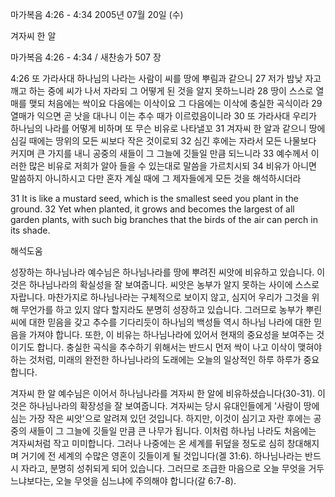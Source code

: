 마가복음 4:26 - 4:34 
2005년 07월 20일 (수)

겨자씨 한 알



마가복음 4:26 - 4:34 / 새찬송가 507 장


4:26 또 가라사대 하나님의 나라는 사람이 씨를 땅에 뿌림과 같으니 27 저가 밤낮 자고 깨고 하는 중에 씨가 나서 자라되 그 어떻게 된 것을 알지 못하느니라 28 땅이 스스로 열매를 맺되 처음에는 싹이요 다음에는 이삭이요 그 다음에는 이삭에 충실한 곡식이라 29 열매가 익으면 곧 낫을 대나니 이는 추수 때가 이르렀음이니라 30 또 가라사대 우리가 하나님의 나라를 어떻게 비하며 또 무슨 비유로 나타낼꼬 31 겨자씨 한 알과 같으니 땅에 심길 때에는 땅위의 모든 씨보다 작은 것이로되 32 심긴 후에는 자라서 모든 나물보다 커지며 큰 가지를 내니 공중의 새들이 그 그늘에 깃들일 만큼 되느니라 33 예수께서 이러한 많은 비유로 저희가 알아 들을 수 있는대로 말씀을 가르치시되 34 비유가 아니면 말씀하지 아니하시고 다만 혼자 계실 때에 그 제자들에게 모든 것을 해석하시더라

31 It is like a mustard seed, which is the smallest seed you plant in the ground. 32 Yet when planted, it grows and becomes the largest of all garden plants, with such big branches that the birds of the air can perch in its shade.

해석도움





성장하는 하나님나라
예수님은 하나님나라를 땅에 뿌려진 씨앗에 비유하고 있습니다. 이것은 하나님나라의 확실성을 잘 보여줍니다. 씨앗은 농부가 알지 못하는 사이에 스스로 자랍니다. 마찬가지로 하나님나라는 구체적으로 보이지 않고, 심지어 우리가 그것을 위해 무언가를 하고 있지 않다 할지라도 분명히 성장하고 있습니다. 그러므로 농부가 뿌린 씨에 대한 믿음을 갖고 추수를 기다리듯이 하나님의 백성들 역시 하나님 나라에 대한 믿음을 가져야 합니다. 또한, 이 비유는 하나님나라에 있어서 현재의 중요성을 보여주는 것이기도 합니다. 충실한 곡식을 추수하기 위해서는 반드시 먼저 싹이 나고 이삭이 맺혀야 하는 것처럼, 미래의 완전한 하나님나라의 도래에는 오늘의 일상적인 하루 하루가 중요합니다.

겨자씨 한 알
예수님은 이어서 하나님나라를 겨자씨 한 알에 비유하셨습니다(30-31). 이것은 하나님나라의 확장성을 잘 보여줍니다. 겨자씨는 당시 유대인들에게 '사람이 땅에 심는 가장 작은 씨앗'으로 알려져 있던 것입니다. 하지만, 이것이 심기고 자란 후에는 공중의 새들이 그 그늘에 깃들일 만큼 큰 나무가 됩니다. 이처럼 하나님 나라도 처음에는 겨자씨처럼 작고 미미합니다. 그러나 나중에는 온 세계를 뒤덮을 정도로 심히 창대해지며 거기에 전 세계의 수많은 영혼이 깃들이게 될 것입니다(겔 31:6). 하나님나라는 반드시 자라고, 분명히 성취되게 되어 있습니다. 그러므로 조급한 마음으로 오늘 무엇을 거두느냐보다는, 오늘 무엇을 심느냐에 주의해야 합니다(갈 6:7-8).